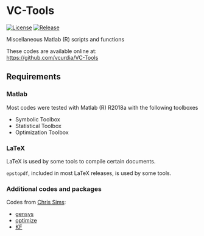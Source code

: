 # VC-Tools

[![License](https://img.shields.io/badge/License-BSD%203--clause-green.svg)](./LICENSE)
[![Release](https://img.shields.io/badge/Release-3.1.0-blue.svg)](https://github.com/vcurdia/VC-Tools/releases/tag/v3.1.0)

Miscellaneous Matlab (R) scripts and functions

These codes are available online at:  
https://github.com/vcurdia/VC-Tools


## Requirements

### Matlab
Most codes were tested with Matlab (R) R2018a with the following toolboxes
- Symbolic Toolbox
- Statistical Toolbox
- Optimization Toolbox

### LaTeX
LaTeX is used by some tools to compile certain documents.

`epstopdf`, included in most LaTeX releases, is used by some tools.

### Additional codes and packages

Codes from [Chris Sims](http://www.princeton.edu/~sims/):
- [gensys](http://sims.princeton.edu/yftp/gensys/)
- [optimize](http://dge.repec.org/codes/sims/optimize/)
- [KF](http://sims.princeton.edu/yftp/Times09/KFmatlab/)



